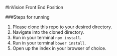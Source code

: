 #InVision Front End Position

###Steps for running

1. Please clone this repo to your desired directory.
2. Navigate into the cloned directory.
3. Run in your terminal ```npm install```.
4. Run in your terminal ```bower install```.
5. Open up the index in your browser of choice.

